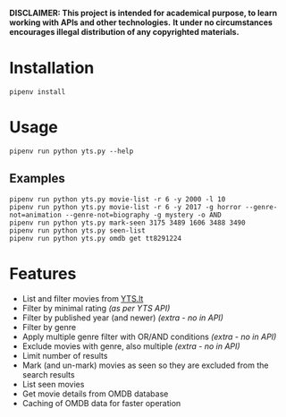 **DISCLAIMER: This project is intended for academical purpose, to learn working with APIs and other technologies.**
**It under no circumstances encourages illegal distribution of any copyrighted materials.**


# Installation

`pipenv install`


# Usage

`pipenv run python yts.py --help`


## Examples

```
pipenv run python yts.py movie-list -r 6 -y 2000 -l 10
pipenv run python yts.py movie-list -r 6 -y 2017 -g horror --genre-not=animation --genre-not=biography -g mystery -o AND
pipenv run python yts.py mark-seen 3175 3489 1606 3488 3490
pipenv run python yts.py seen-list
pipenv run python yts.py omdb get tt8291224
```


# Features

- List and filter movies from [YTS.lt](http://yts.lt)
- Filter by minimal rating _(as per YTS API)_
- Filter by published year (and newer) _(extra - no in API)_
- Filter by genre 
- Apply multiple genre filter with OR/AND conditions _(extra - no in API)_
- Exclude movies with genre, also multiple _(extra - no in API)_
- Limit number of results
- Mark (and un-mark) movies as seen so they are excluded from the search results
- List seen movies
- Get movie details from OMDB database
- Caching of OMDB data for faster operation
